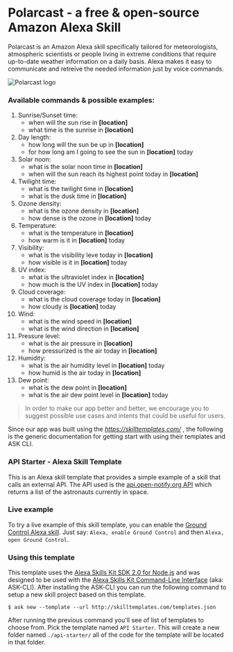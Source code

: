 # Polarcast - a free & open-source Amazon Alexa Skill

Polarcast is an Amazon Alexa skill specifically tailored for meteorologists, atmospheric scientists or people living in extreme conditions that require up-to-date weather information on a daily basis. Alexa makes it easy to communicate and retreive the needed information just by voice commands.

![Polarcast logo](../../assets/polarcast_logo.png "Polarcast logo")

### Available commands & possible examples:
1. Sunrise/Sunset time:
    * when will the sun rise in **[location]**
    * what time is the sunrise in **[location]**
2. Day length:
    * how long will the sun be up in **[location]**
    * for how long am I going to see the sun in **[location]** today
3. Solar noon:
    * what is the solar noon time in **[location]**
    * when will the sun reach its highest point today in **[location]**
4. Twilight time:
    * what is the twilight time in **[location]**
    * what is the dusk time in **[location]**
5. Ozone density:
    * what is the ozone density in **[location]**
    * how dense is the ozone in **[location]** today
6. Temperature:
    * what is the temperature in **[location]**
    * how warm is it in **[location]** today
7. Visibility:
    * what is the visibility leve today in **[location]**
    * how visible is it in **[location]** today
8.  UV index:
    * what is the ultraviolet index in **[location]**
    * how much is the UV index in **[location]** today
9.  Cloud coverage:
    * what is the cloud coverage today in **[location]**
    * how cloudy is **[location]** today
10. Wind:
    * what is the wind speed in **[location]**
    * what is the wind direction in **[location]**
11. Pressure level:
    * what is the air pressure in **[location]**
    * how pressurized is the air today in **[location]**
12. Humidity:
    * what is the air humidity level in **[location]** today
    * how humid is the air today in **[location]**
13. Dew point:
    * what is the dew point in **[location]**
    * what is the air dew point level in **[location]** today


> In order to make our app better and better, we encourage you to suggest possible use cases and intents that could be useful for users.

Since our app was built using the *https://skilltemplates.com/* , the following is the generic documentation for getting start with using their templates and ASK CLI.
### API Starter - Alexa Skill Template

This is an Alexa skill template that provides a simple example of a skill that calls an external API. The API used is the [api.open-notify.org API](http://api.open-notify.org/astros.json) which returns a list of the astronauts currently in space.

### Live example
To try a live example of this skill template, you can enable the [Ground Control Alexa skill](https://www.amazon.com/Dabble-Lab-Ground-Control/dp/B075CWGY1P/ref=sr_1_sc_1?ie=UTF8&qid=1514557483&sr=8-1-spell&keywords=grond+control+alexa+skill). Just say: `Alexa, enable Ground Control` and then `Alexa, open Ground Control`.

### Using this template

This template uses the [Alexa Skills Kit SDK 2.0 for Node.js](https://github.com/alexa/alexa-skills-kit-sdk-for-nodejs) and was designed to be used with the [Alexa Skills Kit Command-Line Interface](https://developer.amazon.com/docs/smapi/ask-cli-intro.html) (aka: ASK-CLI). After installing the ASK-CLI you can run the following command to setup a new skill project based on this template.

`$ ask new --template --url http://skilltemplates.com/templates.json`

After running the previous command you'll see of list of templates to choose from. Pick the template named `API Starter`. This will create a new folder named `./api-starter/` all of the code for the template will be located in that folder.


